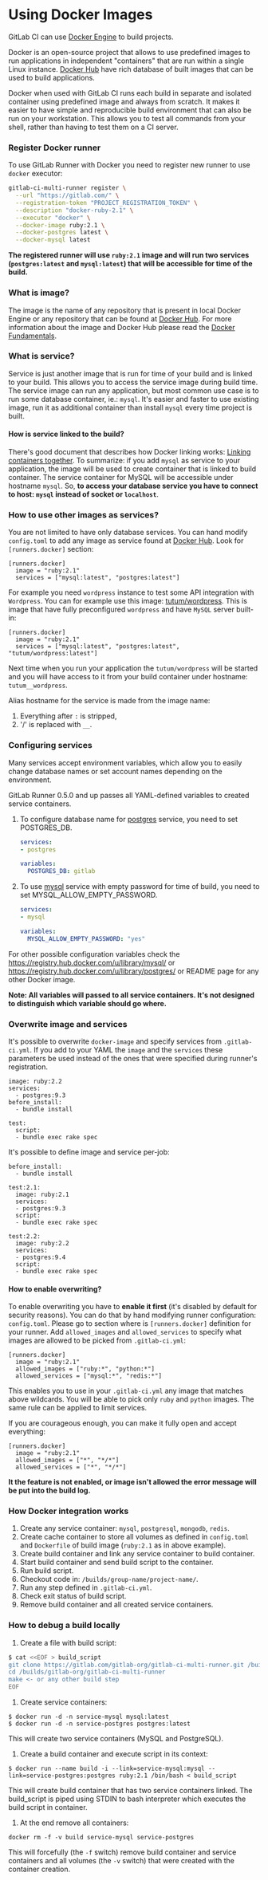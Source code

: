 # Using Docker Images
GitLab CI can use [Docker Engine](https://www.docker.com/) to build projects. 

Docker is an open-source project that allows to use predefined images to run applications 
in independent "containers" that are run within a single Linux instance. 
[Docker Hub](https://registry.hub.docker.com/) have rich database of  built images that can be used to build applications.

Docker when used with GitLab CI runs each build in separate and isolated container using predefined image and always from scratch.
It makes it easier to have simple and reproducible build environment that can also be run on your workstation.
This allows you to test all commands from your shell, rather than having to test them on a CI server.

### Register Docker runner
To use GitLab Runner with Docker you need to register new runner to use `docker` executor:

```bash
gitlab-ci-multi-runner register \
  --url "https://gitlab.com/" \
  --registration-token "PROJECT_REGISTRATION_TOKEN" \
  --description "docker-ruby-2.1" \
  --executor "docker" \
  --docker-image ruby:2.1 \
  --docker-postgres latest \
  --docker-mysql latest
```

**The registered runner will use `ruby:2.1` image and will run two services (`postgres:latest` and `mysql:latest`) that will be accessible for time of the build.**

### What is image?
The image is the name of any repository that is present in local Docker Engine or any repository that can be found at [Docker Hub](https://registry.hub.docker.com/). 
For more information about the image and Docker Hub please read the [Docker Fundamentals](https://docs.docker.com/introduction/understanding-docker/).

### What is service?
Service is just another image that is run for time of your build and is linked to your build. This allows you to access the service image during build time. 
The service image can run any application, but most common use case is to run some database container, ie.: `mysql`. 
It's easier and faster to use existing image, run it as additional container than install `mysql` every time project is built.

#### How is service linked to the build?
There's good document that describes how Docker linking works: [Linking containers together](https://docs.docker.com/userguide/dockerlinks/). 
To summarize: if you add `mysql` as service to your application, the image will be used to create container that is linked to build container. 
The service container for MySQL will be accessible under hostname `mysql`.
So, **to access your database service you have to connect to host: `mysql` instead of socket or `localhost`**.

### How to use other images as services?
You are not limited to have only database services. 
You can hand modify `config.toml` to add any image as service found at [Docker Hub](https://registry.hub.docker.com/). 
Look for `[runners.docker]` section:
```
[runners.docker]
  image = "ruby:2.1"
  services = ["mysql:latest", "postgres:latest"]
```

For example you need `wordpress` instance to test some API integration with `Wordpress`. 
You can for example use this image: [tutum/wordpress](https://registry.hub.docker.com/u/tutum/wordpress/). 
This is image that have fully preconfigured `wordpress` and have `MySQL` server built-in:
```
[runners.docker]
  image = "ruby:2.1"
  services = ["mysql:latest", "postgres:latest", "tutum/wordpress:latest"]
```

Next time when you run your application the `tutum/wordpress` will be started 
and you will have access to it from your build container under hostname: `tutum__wordpress`.

Alias hostname for the service is made from the image name:
1. Everything after `:` is stripped,
2. '/' is replaced with `__`.

### Configuring services
Many services accept environment variables, which allow you to easily change database names or set account names depending on the environment.

GitLab Runner 0.5.0 and up passes all YAML-defined variables to created service containers.

1. To configure database name for [postgres](https://registry.hub.docker.com/u/library/postgres/) service,
you need to set POSTGRES_DB.

    ```yaml
    services:
    - postgres
    
    variables:
      POSTGRES_DB: gitlab
    ```

1. To use [mysql](https://registry.hub.docker.com/u/library/mysql/) service with empty password for time of build, 
you need to set MYSQL_ALLOW_EMPTY_PASSWORD.

    ```yaml
    services:
    - mysql
    
    variables:
      MYSQL_ALLOW_EMPTY_PASSWORD: "yes"
    ```

For other possible configuration variables check the 
https://registry.hub.docker.com/u/library/mysql/ or https://registry.hub.docker.com/u/library/postgres/
or README page for any other Docker image.

**Note: All variables will passed to all service containers. It's not designed to distinguish which variable should go where.**

### Overwrite image and services
It's possible to overwrite `docker-image` and specify services from `.gitlab-ci.yml`.
If you add to your YAML the `image` and the `services` these parameters
be used instead of the ones that were specified during runner's registration.
```
image: ruby:2.2
services:
  - postgres:9.3
before_install:
  - bundle install
  
test:
  script:
  - bundle exec rake spec
```

It's possible to define image and service per-job:
```
before_install:
  - bundle install

test:2.1:
  image: ruby:2.1
  services:
  - postgres:9.3
  script:
  - bundle exec rake spec

test:2.2:
  image: ruby:2.2
  services:
  - postgres:9.4
  script:
  - bundle exec rake spec
```

#### How to enable overwriting?
To enable overwriting you have to **enable it first** (it's disabled by default for security reasons). 
You can do that by hand modifying runner configuration: `config.toml`. 
Please go to section where is `[runners.docker]` definition for your runner. 
Add `allowed_images` and `allowed_services` to specify what images are allowed to be picked from `.gitlab-ci.yml`:
```
[runners.docker]
  image = "ruby:2.1"
  allowed_images = ["ruby:*", "python:*"]
  allowed_services = ["mysql:*", "redis:*"]
```
This enables you to use in your `.gitlab-ci.yml` any image that matches above wildcards. 
You will be able to pick only `ruby` and `python` images. 
The same rule can be applied to limit services. 

If you are courageous enough, you can make it fully open and accept everything:
```
[runners.docker]
  image = "ruby:2.1"
  allowed_images = ["*", "*/*"]
  allowed_services = ["*", "*/*"]
```

**It the feature is not enabled, or image isn't allowed the error message will be put into the build log.**

### How Docker integration works
1. Create any service container: `mysql`, `postgresql`, `mongodb`, `redis`.
1. Create cache container to store all volumes as defined in `config.toml` and `Dockerfile` of build image (`ruby:2.1` as in above example).
1. Create build container and link any service container to build container.
1. Start build container and send build script to the container.
1. Run build script.
1. Checkout code in: `/builds/group-name/project-name/`.
1. Run any step defined in `.gitlab-ci.yml`.
1. Check exit status of build script.
1. Remove build container and all created service containers.

### How to debug a build locally
1. Create a file with build script:
```bash
$ cat <<EOF > build_script
git clone https://gitlab.com/gitlab-org/gitlab-ci-multi-runner.git /builds/gitlab-org/gitlab-ci-multi-runner
cd /builds/gitlab-org/gitlab-ci-multi-runner
make <- or any other build step
EOF
```

1. Create service containers:
```
$ docker run -d -n service-mysql mysql:latest
$ docker run -d -n service-postgres postgres:latest
```
This will create two service containers (MySQL and PostgreSQL).

1. Create a build container and execute script in its context:
```
$ docker run --name build -i --link=service-mysql:mysql --link=service-postgres:postgres ruby:2.1 /bin/bash < build_script
```
This will create build container that has two service containers linked.
The build_script is piped using STDIN to bash interpreter which executes the build script in container. 

1. At the end remove all containers:
```
docker rm -f -v build service-mysql service-postgres
```
This will forcefully (the `-f` switch) remove build container and service containers 
and all volumes (the `-v` switch) that were created with the container creation.

